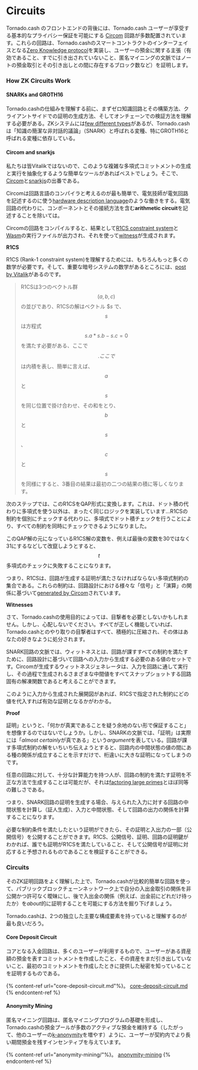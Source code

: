 # Circuits
Tornado.cash のフロントエンドの背後には、Tornado.cash ユーザーが享受する基本的なプライバシー保証を可能にする [Circom](https://docs.circom.io) 回路が多数配置されています。これらの回路は、Tornado.cashのスマートコントラクトのインターフェイスとなる[Zero Knowledge protocol](https://en.wikipedia.org/wiki/Zero-knowledge_proof)を実装し、ユーザーの預金に関する主張（有効であること、すでに引き出されていないこと、匿名マイニングの文脈ではノートの預金取引とその引き出しとの間に存在するブロック数など）を証明します。

### How ZK Circuits Work
#### SNARKs and GROTH16
Tornado.cashの仕組みを理解する前に、まずゼロ知識回路とその構築方法、クライアントサイドでの証明の生成方法、そしてオンチェーンでの検証方法を理解する必要がある。ZKシステムには[few different types](https://en.wikipedia.org/wiki/Zero-knowledge_proof#Zero_knowledge_types)があるが、Tornado.cashは「知識の簡潔な非対話的議論」（SNARK）と呼ばれる変種、特にGROTH16と呼ばれる変種に依存している。

#### Circom and snarkjs
私たちは皆Vitalikではないので、このような複雑な多項式コミットメントの生成と実行を抽象化するような簡単なツールがあればベストでしょう。そこで、[Circom](https://docs.circom.io)と[snarkjs](https://github.com/iden3/snarkjs)の出番である。

Circomは回路言語のコンパイラと考えるのが最も簡単で、電気技師が電気回路を記述するのに使う[hardware description language](https://en.wikipedia.org/wiki/Hardware_description_language)のような働きをする。電気回路の代わりに、コンポーネントとその接続方法を含む**arithmetic circuit**を記述することを除いては。

Circomの回路をコンパイルすると、結果として[R1CS constraint system](https://docs.circom.io/1.-an-introduction/background#rank-1-constraint-system)と[Wasm](https://en.wikipedia.org/wiki/WebAssembly)の実行ファイルが出力され、それを使って[witness](https://docs.circom.io/1.-an-introduction/background#witness)が生成されます。

**R1CS**

R1CS (Rank-1 constraint system)を理解するためには、もちろんもっと多くの数学が必要です。そして、重要な暗号システムの数学があるところには、[post by Vitalik](https://medium.com/@VitalikButerin/quadratic-arithmetic-programs-from-zero-to-hero-f6d558cea649#5539)があるのです。

> R1CSは3つのベクトル群 $$(a, b, c)$$ の並びであり、R1CSの解はベクトル $$s$ で、$$s$$ は方程式 $$s . a * s . b - s . c = 0$$ を満たす必要がある、ここで $$.ここで$$は内積を表し、簡単に言えば、$$a$$と$$s$$を同じ位置で掛け合わせ、その和をとり、$$b$$と$$s$$、$$c$$と$$s$$を同様にすると、3番目の結果は最初の二つの結果の積に等しくなります。

次のステップでは、このR1CSをQAP形式に変換します。これは、ドット積の代わりに多項式を使う以外は、まったく同じロジックを実装しています...R1CSの制約を個別にチェックする代わりに、多項式でドット積チェックを行うことにより、すべての制約を同時にチェックできるようになりました。

このQAP解の元になっているR1CS解の変数を、例えば最後の変数を30ではなく31にするなどして改竄しようとすると、$$t$$多項式のチェックに失敗することになります。

つまり、R1CSは、回路が生成する証明が満たさなければならない多項式制約の集合である。これらの制約は、回路設計における様々な「信号」と「演算」の関係に基づいて[generated by Circom](https://docs.circom.io/2.-circom-fundamentals/constraints-generation)されています。

**Witnesses**

さて、Tornado.cashの使用目的によっては、目撃者を必要としないかもしれません。しかし、心配しないでください。すべてが正しく機能していれば、Tornado.cashとのやり取りの目撃者はすべて、積極的に圧縮され、その体はあなたの好きなように処分されます。

SNARK回路の文脈では、ウィットネスとは、回路が課すすべての制約を満たすために、回路設計に基づいて回路への入力から生成する必要のある値のセットです。Circomが生成するウィットネスジェネレータは、入力を回路に通して実行し、その過程で生成されるさまざまな中間値をすべてスナップショットする回路固有の解凍関数であると考えることができます。

このように入力から生成された展開図があれば、R1CSで指定された制約にどの値を代入すれば有効な証明となるかがわかる。

**Proof**

証明」というと、「何かが真実であることを疑う余地のない形で保証すること」を想像するのではないでしょうか。しかし、SNARKの文脈では、「証明」は実際には「*almost certainly*が真である」という*argument*を表している。回路が課す多項式制約の解をいちいち伝えようとすると、回路内の中間状態の値の間にある種の関係が成立することを示すだけで、桁違いに大きな証明になってしまうのです。

任意の回路に対して、十分な計算能力を持つ人が、回路の制約を満たす証明を不正な方法で生成することは可能だが、それは[factoring large primes](https://en.wikipedia.org/wiki/RSA_Factoring_Challenge)とほぼ同等の難しさである。

つまり、SNARK回路の証明を生成する場合、与えられた入力に対する回路の中間状態を計算し（証人生成）、入力と中間状態、そして回路の出力の関係を計算することになります。

必要な制約条件を満たしたという証明ができたら、その証明と入出力の一部（公開信号）を公開することができます。R1CS、公開信号、証明、回路の証明鍵がわかれば、誰でも証明がR1CSを満たしていること、そして公開信号が証明に対応すると予想されるものであることを検証することができる。

### Circuits
そのZK証明回路をよく理解した上で、Tornado.cashが比較的簡単な回路を使って、パブリックブロックチェーンネットワーク上で自分の入出金取引の関係を非公開かつ許可なく曖昧にし、後で入出金の関係（例えば、出金前にどれだけ待ったか）を*about*的に証明することを可能にする方法を掘り下げましょう。

Tornado.cashは、2つの独立した主要な構成要素を持っていると理解するのが最も良いだろう。

#### Core Deposit Circuit
コアとなる入金回路は、多くのユーザーが利用するもので、ユーザーがある資産額の預金を表すコミットメントを作成したこと、その資産をまだ引き出していないこと、最初のコミットメントを作成したときに提供した秘密を知っていることを証明するものである。

{% content-ref url="core-deposit-circuit.md"%}。
[core-deposit-circuit.md](core-deposit-circuit.md)
{% endcontent-ref %}

#### Anonymity Mining
匿名マイニング回路は、匿名マイニングプログラムの基礎を形成し、Tornado.cashの預金プールが多数のアクティブな預金を維持する（したがって、他のユーザーの[k-anonymity](https://en.wikipedia.org/wiki/K-anonymity)を増やす）ように、ユーザーが契約内でより長い期間預金を残すインセンティブを与えています。

{% content-ref url="anonymity-mining/"%}。
[anonymity-mining](anonymity-mining/)
{% endcontent-ref %}

